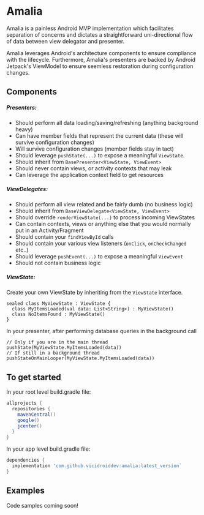 # Amalia

Amalia is a painless Android MVP implementation which facilitates separation of concerns and dictates a straightforward uni-directional flow of data between view delegator and presenter.

Amalia leverages Android's architecture components to ensure compliance with the lifecycle. Furthermore, Amalia's presenters are backed by Android Jetpack's ViewModel to ensure seemless restoration during configuration changes.

## Components
#####  Presenters:
- Should perform all data loading/saving/refreshing (anything background heavy)
- Can have member fields that represent the current data (these will survive configuration changes)
- Will survive configuration changes (member fields stay in tact)
- Should leverage `pushState(...)` to expose a meaningful `ViewState`.
- Should inherit from `BasePresenter<ViewState, ViewEvent>`
- Should never contain views, or activity contexts that may leak
- Can leverage the application context field to get resources

#####  ViewDelegates:
- Should perform all view related and be fairly dumb (no business logic)
- Should inherit from `BaseViewDelegate<ViewState, ViewEvent>`
- Should override `renderViewState(...)` to process incoming ViewStates
- Can contain contexts, views or anything else that you would normally put in an Activity/Fragment
- Should contain your `findViewById` calls
- Should contain your various view listeners (`onClick`, `onCheckChanged` etc..)
- Should leverage `pushEvent(...)` to expose a meaningful `ViewEvent`
- Should not contain business logic

#####  ViewState:

Create your own ViewState by inheriting from the `ViewState` interface.

    sealed class MyViewState : ViewState {
      class MyItemsLoaded(val data: List<String>) : MyViewState()
	  class NoItemsFound : MyViewState()
    }

In your presenter, after performing database queries in the background call

    // Only if you are in the main thread
	pushState(MyViewState.MyItemsLoaded(data))
	// If still in a background thread
	pushStateOnMainLooper(MyViewState.MyItemsLoaded(data))


## To get started

In your root level build.gradle file:

```gradle
allprojects {
  repositories {
    mavenCentral()
    google()
    jcenter()
  }
}
```

In your app level build.gradle file:

```gradle
dependencies {
  implementation 'com.github.vicidroiddev:amalia:latest_version`
}
```


## Examples

Code samples coming soon!